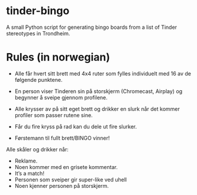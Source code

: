 # tinder-bingo
A small Python script for generating bingo boards from a list of Tinder stereotypes in Trondheim.


# Rules (in norwegian)

-	Alle får hvert sitt brett med 4x4 ruter som fylles individuelt med 16 av de følgende punktene.
-	En person viser Tinderen sin på storskjerm (Chromecast, Airplay) og begynner å sveipe gjennom profilene.
-	Alle krysser av på sitt eget brett og drikker en slurk når det kommer profiler som passer rutene sine.
-	Får du fire kryss på rad kan du dele ut fire slurker.

-	Førstemann til fullt brett/BINGO vinner!

Alle skåler og drikker når:
-	Reklame.
-	Noen kommer med en grisete kommentar.
-	It’s a match!
- Personen som sveiper gir super-like ved uhell
- Noen kjenner personen på storskjerm.
